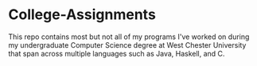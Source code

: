 # College-Assignments
This repo contains most but not all of my programs I've worked on during my undergraduate Computer Science degree at West Chester University that span across multiple languages such as Java, Haskell, and C. 
